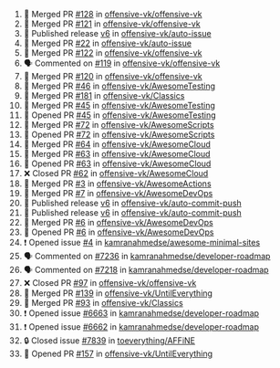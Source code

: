 <!--START_SECTION:activity-->
1. 🎉 Merged PR [#128](https://github.com/offensive-vk/offensive-vk/pull/128) in [offensive-vk/offensive-vk](https://github.com/offensive-vk/offensive-vk)
2. 🎉 Merged PR [#121](https://github.com/offensive-vk/offensive-vk/pull/121) in [offensive-vk/offensive-vk](https://github.com/offensive-vk/offensive-vk)
3. 🚀 Published release [v6](https://github.com/offensive-vk/auto-issue/releases/tag/v6) in [offensive-vk/auto-issue](https://github.com/offensive-vk/auto-issue)
4. 🎉 Merged PR [#22](https://github.com/offensive-vk/auto-issue/pull/22) in [offensive-vk/auto-issue](https://github.com/offensive-vk/auto-issue)
5. 🎉 Merged PR [#122](https://github.com/offensive-vk/offensive-vk/pull/122) in [offensive-vk/offensive-vk](https://github.com/offensive-vk/offensive-vk)
6. 🗣 Commented on [#119](https://github.com/offensive-vk/offensive-vk/issues/119#issuecomment-2382096712) in [offensive-vk/offensive-vk](https://github.com/offensive-vk/offensive-vk)
7. 🎉 Merged PR [#120](https://github.com/offensive-vk/offensive-vk/pull/120) in [offensive-vk/offensive-vk](https://github.com/offensive-vk/offensive-vk)
8. 🎉 Merged PR [#46](https://github.com/offensive-vk/AwesomeTesting/pull/46) in [offensive-vk/AwesomeTesting](https://github.com/offensive-vk/AwesomeTesting)
9. 🎉 Merged PR [#181](https://github.com/offensive-vk/Classics/pull/181) in [offensive-vk/Classics](https://github.com/offensive-vk/Classics)
10. 🎉 Merged PR [#45](https://github.com/offensive-vk/AwesomeTesting/pull/45) in [offensive-vk/AwesomeTesting](https://github.com/offensive-vk/AwesomeTesting)
11. 💪 Opened PR [#45](https://github.com/offensive-vk/AwesomeTesting/pull/45) in [offensive-vk/AwesomeTesting](https://github.com/offensive-vk/AwesomeTesting)
12. 🎉 Merged PR [#72](https://github.com/offensive-vk/AwesomeScripts/pull/72) in [offensive-vk/AwesomeScripts](https://github.com/offensive-vk/AwesomeScripts)
13. 💪 Opened PR [#72](https://github.com/offensive-vk/AwesomeScripts/pull/72) in [offensive-vk/AwesomeScripts](https://github.com/offensive-vk/AwesomeScripts)
14. 🎉 Merged PR [#64](https://github.com/offensive-vk/AwesomeCloud/pull/64) in [offensive-vk/AwesomeCloud](https://github.com/offensive-vk/AwesomeCloud)
15. 🎉 Merged PR [#63](https://github.com/offensive-vk/AwesomeCloud/pull/63) in [offensive-vk/AwesomeCloud](https://github.com/offensive-vk/AwesomeCloud)
16. 💪 Opened PR [#63](https://github.com/offensive-vk/AwesomeCloud/pull/63) in [offensive-vk/AwesomeCloud](https://github.com/offensive-vk/AwesomeCloud)
17. ❌ Closed PR [#62](https://github.com/offensive-vk/AwesomeCloud/pull/62) in [offensive-vk/AwesomeCloud](https://github.com/offensive-vk/AwesomeCloud)
18. 🎉 Merged PR [#3](https://github.com/offensive-vk/AwesomeActions/pull/3) in [offensive-vk/AwesomeActions](https://github.com/offensive-vk/AwesomeActions)
19. 🎉 Merged PR [#7](https://github.com/offensive-vk/AwesomeDevOps/pull/7) in [offensive-vk/AwesomeDevOps](https://github.com/offensive-vk/AwesomeDevOps)
20. 🚀 Published release [v6](https://github.com/offensive-vk/auto-commit-push/releases/tag/v6) in [offensive-vk/auto-commit-push](https://github.com/offensive-vk/auto-commit-push)
21. 🚀 Published release [v6](https://github.com/offensive-vk/auto-commit-push/releases/tag/v6) in [offensive-vk/auto-commit-push](https://github.com/offensive-vk/auto-commit-push)
22. 🎉 Merged PR [#6](https://github.com/offensive-vk/AwesomeDevOps/pull/6) in [offensive-vk/AwesomeDevOps](https://github.com/offensive-vk/AwesomeDevOps)
23. 💪 Opened PR [#6](https://github.com/offensive-vk/AwesomeDevOps/pull/6) in [offensive-vk/AwesomeDevOps](https://github.com/offensive-vk/AwesomeDevOps)
24. ❗ Opened issue [#4](https://github.com/kamranahmedse/awesome-minimal-sites/issues/4) in [kamranahmedse/awesome-minimal-sites](https://github.com/kamranahmedse/awesome-minimal-sites)
25. 🗣 Commented on [#7236](https://github.com/kamranahmedse/developer-roadmap/pull/7236#issuecomment-2380390071) in [kamranahmedse/developer-roadmap](https://github.com/kamranahmedse/developer-roadmap)
26. 🗣 Commented on [#7218](https://github.com/kamranahmedse/developer-roadmap/pull/7218#issuecomment-2371299733) in [kamranahmedse/developer-roadmap](https://github.com/kamranahmedse/developer-roadmap)
27. ❌ Closed PR [#97](https://github.com/offensive-vk/offensive-vk/pull/97) in [offensive-vk/offensive-vk](https://github.com/offensive-vk/offensive-vk)
28. 🎉 Merged PR [#139](https://github.com/offensive-vk/UntilEverything/pull/139) in [offensive-vk/UntilEverything](https://github.com/offensive-vk/UntilEverything)
29. 🎉 Merged PR [#93](https://github.com/offensive-vk/Classics/pull/93) in [offensive-vk/Classics](https://github.com/offensive-vk/Classics)
30. ❗ Opened issue [#6663](https://github.com/kamranahmedse/developer-roadmap/issues/6663) in [kamranahmedse/developer-roadmap](https://github.com/kamranahmedse/developer-roadmap)
31. ❗ Opened issue [#6662](https://github.com/kamranahmedse/developer-roadmap/issues/6662) in [kamranahmedse/developer-roadmap](https://github.com/kamranahmedse/developer-roadmap)
32. 🔒 Closed issue [#7839](https://github.com/toeverything/AFFiNE/issues/7839) in [toeverything/AFFiNE](https://github.com/toeverything/AFFiNE)
33. 💪 Opened PR [#157](https://github.com/offensive-vk/UntilEverything/pull/157) in [offensive-vk/UntilEverything](https://github.com/offensive-vk/UntilEverything)
<!--END_SECTION:activity-->
